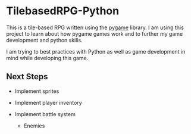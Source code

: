 # TilebasedRPG-Python

This is a tile-based RPG written using the [pygame](https://www.pygame.org/news) library. I am using this project to learn about how pygame games work and to further my game development and python skills.

I am trying to best practices with Python as well as game development in mind while developing this game.

## Next Steps 

* Implement sprites

* Implement player inventory

* Implement battle system

  * Enemies
